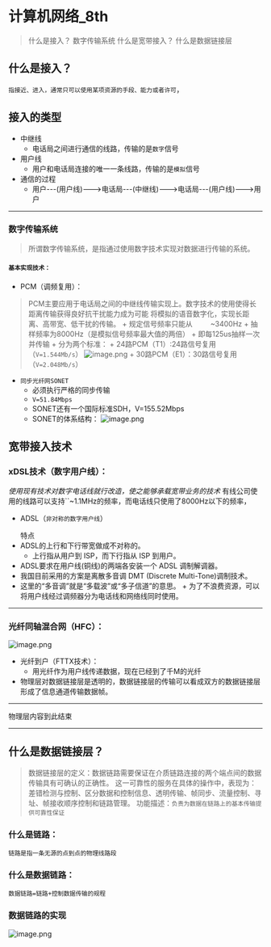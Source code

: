 # 计算机网络_8th
>什么是接入？
>数字传输系统
>什么是宽带接入？
>什么是数据链接层

## 什么是接入？
`指接近、进入，通常只可以使用某项资源的手段、能力或者许可`，

## 接入的类型
+ 中继线
	+ 电话局之间进行通信的线路，传输的是`数字`信号
+ 用户线
	+ 用户和电话局连接的唯一一条线路，传输的是`模拟`信号
+ 通信的过程
	+ 用户---(用户线)--->电话局---(中继线)--->电话局---(用户线)--->用户
***
### 数字传输系统
>所谓数字传输系统，是指通过使用数字技术实现对数据进行传输的系统。
#### `基本实现技术：`
+ PCM（调频复用）：
>PCM主要应用于电话局之间的中继线传输实现上。数字技术的使用使得长距离传输获得良好抗干扰能力成为可能
>将模拟的语音数字化，实现长距离、高带宽、低干扰的传输。
	+ 规定信号频率只能从`     `~3400Hz
	+ 抽样频率为8000Hz（是模拟信号频率最大值的两倍）
	+ 即每125us抽样一次并传输
	+ 分为两个标准：
		+ 24路PCM（T1）:24路信号复用（`V=1.544Mb/s`）
		 ![image.png](https://i.loli.net/2019/11/07/wxC1J8s9etDP4Ho.png)
		+ 30路PCM（E1）：30路信号复用（`V=2.048Mb/s`）
+ `同步光纤网SONET`
	+ 必须执行严格的同步传输
	+ `V=51.84Mbps`
	+ SONET还有一个国际标准SDH，V=155.52Mbps
	+ SONET的体系结构：
![image.png](https://i.loli.net/2019/11/07/aY8wACPZjo4RK3J.png)
## 宽带接入技术
### xDSL技术（数字用户线）：
*使用现有技术对数字电话线就行改造，使之能够承载宽带业务的技术*
有线公司使用的线路可以支持``~1.1MHz的频率，而电话线只使用了8000Hz以下的频率，
+  ADSL（`非对称的数字用户线`）
	>
	特点
+	ADSL的上行和下行带宽做成不对称的。
	+	上行指从用户到 ISP，而下行指从 ISP 到用户。
+ ADSL要求在用户线(铜线)的两端各安装一个 ADSL 调制解调器。
+ 我国目前采用的方案是离散多音调 DMT (Discrete Multi-Tone)调制技术。
+ 这里的“多音调”就是“多载波”或“多子信道”的意思。	+ 为了不浪费资源，可以将用户线经过调频器分为电话线和网络线同时使用。
***
### 光纤同轴混合网（HFC）：
![image.png](https://i.loli.net/2019/11/07/fxzk9mysMvoighO.png)
+ 光纤到户（FTTX技术）：
	+ 用光纤作为用户线传递数据，现在已经到了千M的光纤
+ 物理层对数据链接层是透明的，数据链接层的传输可以看成双方的数据链接层形成了信息通道传输数据帧。
***
物理层内容到此结束
***
## 什么是数据链接层？
>数据链接层的定义：数据链路需要保证在介质链路连接的两个端点间的数据传输具有可确认的正确性。
>这一可靠性的服务在具体的操作中，表现为：差错检测与控制、区分数据和控制信息、透明传输、帧同步、流量控制、寻址、帧接收顺序控制和链路管理。
功能描述：`负责为数据在链路上的基本传输提供可靠性保证`
### 什么是链路：
`链路是指一条无源的点到点的物理线路段`
### 什么是数据链路：
`数据链路=链路+控制数据传输的规程`
### 数据链路的实现
![image.png](https://i.loli.net/2019/11/07/Zn3kaVRb14Dehrj.png)
